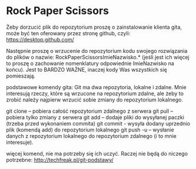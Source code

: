 # Rock Paper Scissors

Żeby dorzucić plik do repozytorium proszę o zainstalowanie klienta gita, może być ten oferowany przez stronę github, czyli: https://desktop.github.com/

Następnie proszę o wrzucenie do repozytorium kodu swojego rozwiązania do plików o nazwie: RockPaperScissorsImieNazwisko.* (jeśli jest ich więcej to proszę o zachowanie nomenklatury odpowiednie ImieNazwisko na końcu). Jest to BARDZO WAŻNE, inaczej kody Was wszystkich się pomieszają.

podstawowe komendy gita:
Git ma dwa repozytoria, lokalne i zdalne. Mnie interesują rzeczy, które są wrzucone na repozytorium zdalne, ale żeby to zrobić należy najpierw wrzucić sobie zmiany do repozytorium lokalnego.

git clone – pobiera całość repozytorium zdalnego z serwera
git pull – pobiera tylko zmiany z serwera
git add – dodaje pliki do wysyłanej paczki (trzeba przed wykonaniem commita)
git commit - wysyła dodany uprzednio plik (komendą add) do repozytorium lokalnego
git push -u – wysłanie danych z repozytorium lokalnego do repozytorium zdalnego (i to mnie interesuje).


więcej komend, nie ma potrzeby się ich uczyć. Raczej nie będą do niczego potrzebne:
http://techfreak.pl/git-podstawy/


